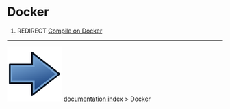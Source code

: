 # Docker
1.  REDIRECT [Compile on Docker](Compile_on_Docker.md)



---
![](images/Button_right.svg) [documentation index](../README.md) > Docker

